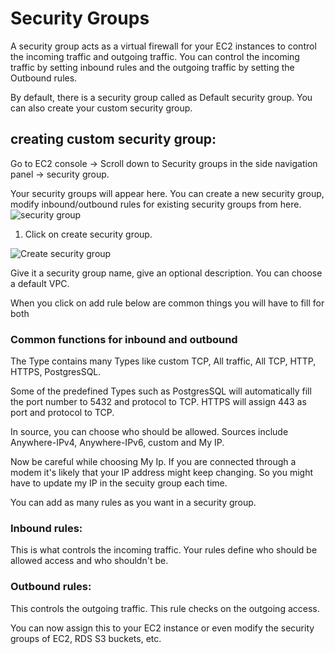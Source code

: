 # Security Groups

A security group acts as a virtual firewall for your EC2 instances to control the incoming traffic and outgoing traffic. You can control the incoming traffic by setting inbound rules and the outgoing traffic by setting the Outbound rules.

By default, there is a security group called as Default security group. You can also create your custom security group.


## creating custom security group:

Go to EC2 console -> Scroll down to Security groups in the side navigation panel -> security group.

Your security groups will appear here. You can create a new security group, modify inbound/outbound rules for existing security groups from here.
![security group](https://github.com/PaulleDemon/AWS-deployment/blob/master/images/security-groups/security_group.jpg)

1. Click on create security group.

![Create security group](https://github.com/PaulleDemon/AWS-deployment/blob/master/images/security-groups/security-group-create.png)

Give it a security group name, give an optional description. You can choose a default VPC.

When you click on add rule below are common things you will have to fill for both

### Common functions for inbound and outbound
The Type contains many Types like custom TCP, All traffic, All TCP, HTTP, HTTPS, PostgresSQL.

Some of the predefined Types such as PostgresSQL will automatically fill the port number to 5432 and protocol to TCP. HTTPS will assign 443 as port and protocol to TCP.

In source, you can choose who should be allowed.
Sources include Anywhere-IPv4, Anywhere-IPv6, custom and My IP.

Now be careful while choosing My Ip. If you are connected through a modem it's likely that your IP address might keep changing. So you might have to update my IP in the secuity group each time.


You can add as many rules as you want in a security group.

### Inbound rules:

This is what controls the incoming traffic. Your rules define who should be allowed access and who shouldn't be.

### Outbound rules:

This controls the outgoing traffic. This rule checks on the outgoing access.

You can now assign this to your EC2 instance or even modify the security groups of EC2, RDS S3 buckets, etc.
